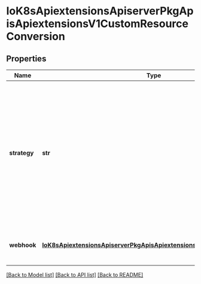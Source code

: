 # IoK8sApiextensionsApiserverPkgApisApiextensionsV1CustomResourceConversion

## Properties
Name | Type | Description | Notes
------------ | ------------- | ------------- | -------------
**strategy** | **str** | strategy specifies how custom resources are converted between versions. Allowed values are: - &#x60;\&quot;None\&quot;&#x60;: The converter only change the apiVersion and would not touch any other field in the custom resource. - &#x60;\&quot;Webhook\&quot;&#x60;: API Server will call to an external webhook to do the conversion. Additional information   is needed for this option. This requires spec.preserveUnknownFields to be false, and spec.conversion.webhook to be set. | 
**webhook** | [**IoK8sApiextensionsApiserverPkgApisApiextensionsV1WebhookConversion**](IoK8sApiextensionsApiserverPkgApisApiextensionsV1WebhookConversion.md) | webhook describes how to call the conversion webhook. Required when &#x60;strategy&#x60; is set to &#x60;\&quot;Webhook\&quot;&#x60;. | [optional] 

[[Back to Model list]](../README.md#documentation-for-models) [[Back to API list]](../README.md#documentation-for-api-endpoints) [[Back to README]](../README.md)


